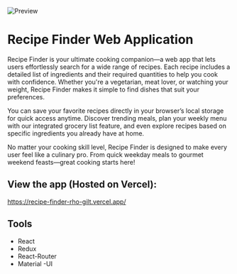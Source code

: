 ![Preview](https://github.com/Jupiter-Github/Recipe-Finder/assets/165056474/dfa3d7a2-e5be-4fae-9eff-771a32972d76)
# Recipe Finder Web Application

Recipe Finder is your ultimate cooking companion—a web app that lets users effortlessly search for a wide range of recipes. Each recipe includes a detailed list of ingredients and their required quantities to help you cook with confidence. Whether you're a vegetarian, meat lover, or watching your weight, Recipe Finder makes it simple to find dishes that suit your preferences.

You can save your favorite recipes directly in your browser’s local storage for quick access anytime. Discover trending meals, plan your weekly menu with our integrated grocery list feature, and even explore recipes based on specific ingredients you already have at home.

No matter your cooking skill level, Recipe Finder is designed to make every user feel like a culinary pro. From quick weekday meals to gourmet weekend feasts—great cooking starts here!

## View the app (Hosted on Vercel):
https://recipe-finder-rho-gilt.vercel.app/

## Tools
- React
- Redux
- React-Router
- Material -UI
  

